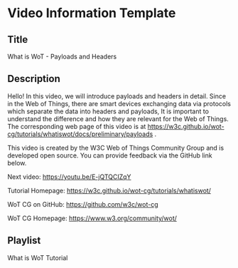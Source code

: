 # Video Information Template

## Title

What is WoT - Payloads and Headers

## Description

Hello! In this video, we will introduce payloads and headers in detail.
Since in the Web of Things, there are smart devices exchanging data via protocols which separate the data into headers and payloads, It is important to understand the difference and how they are relevant for the Web of Things.
The corresponding web page of this video is at https://w3c.github.io/wot-cg/tutorials/whatiswot/docs/preliminary/payloads .

This video is created by the W3C Web of Things Community Group and is developed open source. You can provide feedback via the GitHub link below.

Next video: https://youtu.be/E-jQTQCIZqY

Tutorial Homepage: https://w3c.github.io/wot-cg/tutorials/whatiswot/

WoT CG on GitHub: https://github.com/w3c/wot-cg

WoT CG Homepage: https://www.w3.org/community/wot/

## Playlist

What is WoT Tutorial